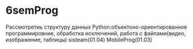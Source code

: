 # 6semProg
Рассмотретиь структуру данных Python:объектоно-ориентированное программировние, обработка исключений, работа с файлами(видео, изображение, таблицы)
sisteam(01.04)
MobileProg(01.03)
